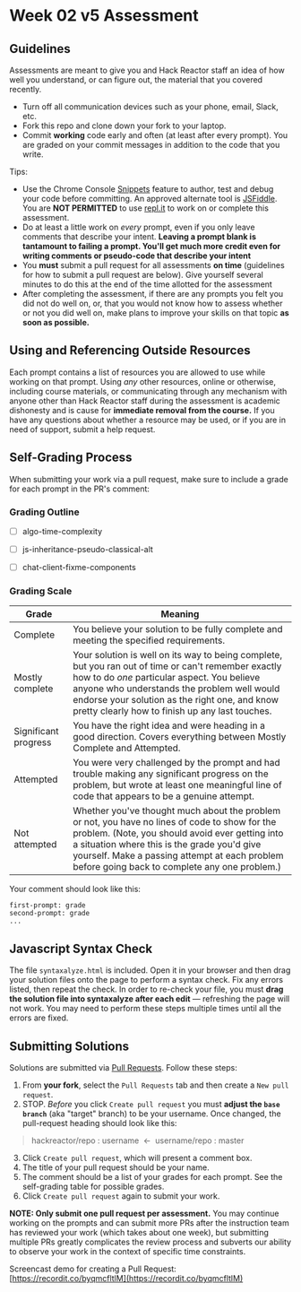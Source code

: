 # Week 02 v5 Assessment

## Guidelines

Assessments are meant to give you and Hack Reactor staff an idea of how well you understand, or can figure out, the material that you covered recently.

- Turn off all communication devices such as your phone, email, Slack, etc.
- Fork this repo and clone down your fork to your laptop.
- Commit **working** code early and often (at least after every prompt). You are graded on your commit messages in addition to the code that you write.

Tips: 
- Use the Chrome Console [Snippets](https://developers.google.com/web/tools/chrome-devtools/javascript/snippets) feature to author, test and debug your code before committing. An approved alternate tool is [JSFiddle](https://jsfiddle.net/). You are **NOT PERMITTED** to use [repl.it](https://repl.it/) to work on or complete this assessment.
- Do at least a little work on *every* prompt, even if you only leave comments that describe your intent. **Leaving a prompt blank is tantamount to failing a prompt. You'll get much more credit even for writing comments or pseudo-code that describe your intent**
- You **must** submit a pull request for all assessments **on time** (guidelines for how to submit a pull request are below). Give yourself several minutes to do this at the end of the time allotted for the assessment
- After completing the assessment, if there are any prompts you felt you did not do well on, or, that you would not know how to assess whether or not you did well on, make plans to improve your skills on that topic **as soon as possible.**

## Using and Referencing Outside Resources

Each prompt contains a list of resources you are allowed to use while working on that prompt. Using *any* other resources, online or otherwise, including course materials, or communicating through any mechanism with anyone other than Hack Reactor staff during the assessment is academic dishonesty and is cause for **immediate removal from the course.** If you have any questions about whether a resource may be used, or if you are in need of support, submit a help request.

## Self-Grading Process

When submitting your work via a pull request, make sure to include a grade for each prompt in the PR's comment:

### Grading Outline

- [ ] algo-time-complexity
- [ ] js-inheritance-pseudo-classical-alt
- [ ] chat-client-fixme-components


### Grading Scale

| Grade                | Meaning                                                                                                                                                                                                                                                                                               |
| -------------------- | ----------------------------------------------------------------------------------------------------------------------------------------------------------------------------------------------------------------------------------------------------------------------------------------------------- |
| Complete             | You believe your solution to be fully complete and meeting the specified requirements.                                                                                                                                                                                                                |
| Mostly complete      | Your solution is well on its way to being complete, but you ran out of time or can't remember exactly how to do *one* particular aspect. You believe anyone who understands the problem well would endorse your solution as the right one, and know pretty clearly how to finish up any last touches. |
| Significant progress | You have the right idea and were heading in a good direction. Covers everything between Mostly Complete and Attempted.                                                                                                                                                                                |
| Attempted            | You were very challenged by the prompt and had trouble making any significant progress on the problem, but wrote at least one meaningful line of code that appears to be a genuine attempt.                                                                                                           |
| Not attempted        | Whether you've thought much about the problem or not, you have no lines of code to show for the problem. (Note, you should avoid ever getting into a situation where this is the grade you'd give yourself. Make a passing attempt at each problem before going back to complete any one problem.)    |


Your comment should look like this:
```
first-prompt: grade
second-prompt: grade
...
```
## Javascript Syntax Check

The file `syntaxalyze.html` is included. Open it in your browser and then drag your solution files onto the page to perform a syntax check. Fix any errors listed, then repeat the check. In order to re-check your file, you must **drag the solution file into syntaxalyze after each edit** &mdash; refreshing the page will not work. You may need to perform these steps multiple times until all the errors are fixed.

## Submitting Solutions

Solutions are submitted via [Pull Requests](https://help.github.com/articles/using-pull-requests). Follow these steps:

1. From **your fork**, select the `Pull Requests` tab and then create a `New pull request`.
2. STOP. *Before* you click `Create pull request` you must **adjust the `base branch`** (aka "target" branch) to be your username. Once changed, the pull-request heading should look like this:

  > hackreactor/repo : username&nbsp;&nbsp;←&nbsp;&nbsp;username/repo : master

3. Click `Create pull request`, which will present a comment box.
4. The title of your pull request should be your name.
5. The comment should be a list of your grades for each prompt. See the self-grading table for possible grades.
6. Click `Create pull request` again to submit your work.

**NOTE: Only submit one pull request per assessment.** You may continue working on the prompts and can submit more PRs after the instruction team has reviewed your work (which takes about one week), but submitting multiple PRs greatly complicates the review process and subverts our ability to observe your work in the context of specific time constraints.

Screencast demo for creating a Pull Request: [https://recordit.co/byqmcfltlM](https://recordit.co/byqmcfltlM)

